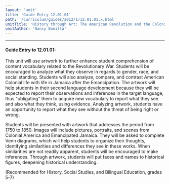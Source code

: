 ```yaml
---
layout: 'unit'
title: 'Guide Entry 12.01.01'
path: '/curriculum/guides/2012/1/12.01.01.x.html'
unitTitle: 'History through Art: The American Revolution and the Colonial New World (1750-1850)'
unitAuthor: 'Nancy Bonilla'
---
```


<body>
<hr/>
 <h4>
  Guide Entry to 12.01.01:
 </h4>
 <p>
  This unit will use artwork to further enhance student comprehension of content vocabulary related to the Revolutionary War. Students will be encouraged to analyze what they observe in regards to gender, race, and social standing. Students will also analyze, compare, and contrast American Colonial life with life in Jamaica after the Emancipation. The artwork will help students in their second language development because they will be expected to report their observations and inferences in the target language, thus "obligating" them to acquire new vocabulary to report what they see and also what they think, using evidence. Analyzing artwork, students have an opportunity to report what they see without the threat of being right or wrong.
 </p>
<p>
  Students will be presented with artwork that addresses the period from 1750 to 1850.  Images will include pictures, portraits, and scenes from Colonial America and Emancipated Jamaica. They will be asked to complete Venn diagrams, which will help students to organize their thoughts, identifying similarities and differences they see in these works.  When similarities are not readily apparent, students will be encouraged to make inferences.  Through artwork, students will put faces and names to historical figures, deepening historical understanding.
 </p>
<p>
  (Recommended for History, Social Studies, and Bilingual Education, grades 5-7)
 </p>

</body>
